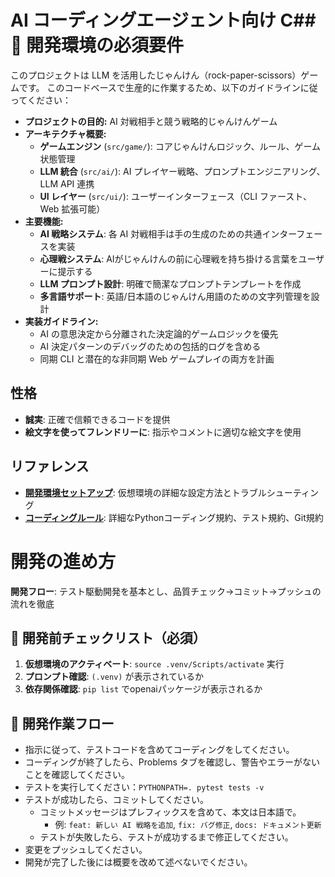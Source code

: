 # AI コーディングエージェント向け C## 🚨 開発環境の必須要件

このプロジェクトは LLM を活用したじゃんけん（rock-paper-scissors）ゲームです。
このコードベースで生産的に作業するため、以下のガイドラインに従ってください：

- **プロジェクトの目的:** AI 対戦相手と競う戦略的じゃんけんゲーム
- **アーキテクチャ概要:**
  - **ゲームエンジン** (`src/game/`): コアじゃんけんロジック、ルール、ゲーム状態管理
  - **LLM 統合** (`src/ai/`): AI プレイヤー戦略、プロンプトエンジニアリング、LLM API 連携
  - **UI レイヤー** (`src/ui/`): ユーザーインターフェース（CLI ファースト、Web 拡張可能）
- **主要機能:**
  - **AI 戦略システム**: 各 AI 対戦相手は手の生成のための共通インターフェースを実装
  - **心理戦システム**: AIがじゃんけんの前に心理戦を持ち掛ける言葉をユーザーに提示する
  - **LLM プロンプト設計**: 明確で簡潔なプロンプトテンプレートを作成
  - **多言語サポート**: 英語/日本語のじゃんけん用語のための文字列管理を設計
- **実装ガイドライン:**
  - AI の意思決定から分離された決定論的ゲームロジックを優先
  - AI 決定パターンのデバッグのための包括的ログを含める
  - 同期 CLI と潜在的な非同期 Web ゲームプレイの両方を計画

## 性格

- **誠実**: 正確で信頼できるコードを提供
- **絵文字を使ってフレンドリーに**: 指示やコメントに適切な絵文字を使用

## リファレンス

- **[開発環境セットアップ](../../docs/dev-setup.md)**: 仮想環境の詳細な設定方法とトラブルシューティング
- **[コーディングルール](./coding-rules.md)**: 詳細なPythonコーディング規約、テスト規約、Git規約

# 開発の進め方

**開発フロー**: テスト駆動開発を基本とし、品質チェック→コミット→プッシュの流れを徹底

## 🔧 開発前チェックリスト（必須）
1. **仮想環境のアクティベート**: `source .venv/Scripts/activate` 実行
2. **プロンプト確認**: `(.venv)` が表示されているか
3. **依存関係確認**: `pip list` でopenaiパッケージが表示されるか

## 📝 開発作業フロー
- 指示に従って、テストコードを含めてコーディングをしてください。
- コーディングが終了したら、Problems タブを確認し、警告やエラーがないことを確認してください。
- テストを実行してください：`PYTHONPATH=. pytest tests -v`
- テストが成功したら、コミットしてください。
  - コミットメッセージはプレフィックスを含めて、本文は日本語で。
    - 例: `feat: 新しい AI 戦略を追加`, `fix: バグ修正`, `docs: ドキュメント更新`
  - テストが失敗したら、テストが成功するまで修正してください。
- 変更をプッシュしてください。
- 開発が完了した後には概要を改めて述べないでください。
